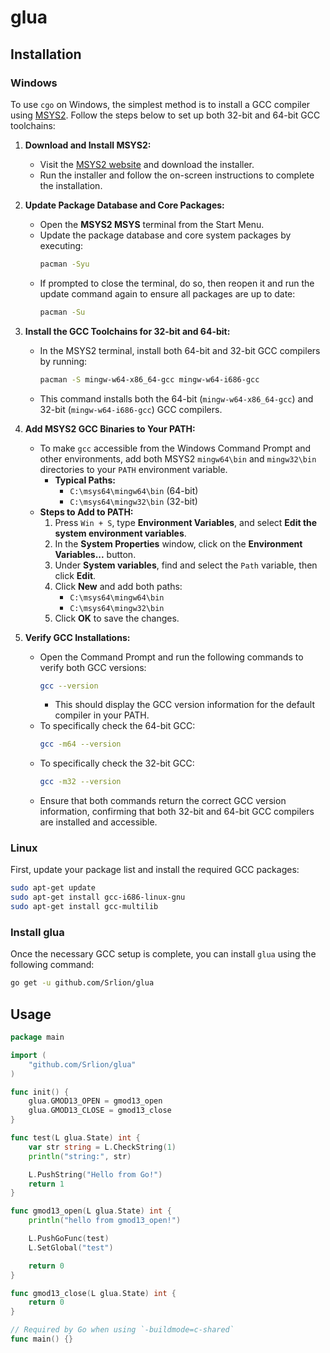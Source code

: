 # glua

## Installation

### Windows

To use `cgo` on Windows, the simplest method is to install a GCC compiler using [MSYS2](https://www.msys2.org/). Follow the steps below to set up both 32-bit and 64-bit GCC toolchains:

1. **Download and Install MSYS2:**

   - Visit the [MSYS2 website](https://www.msys2.org/) and download the installer.
   - Run the installer and follow the on-screen instructions to complete the installation.

2. **Update Package Database and Core Packages:**

   - Open the **MSYS2 MSYS** terminal from the Start Menu.
   - Update the package database and core system packages by executing:
     ```bash
     pacman -Syu
     ```
   - If prompted to close the terminal, do so, then reopen it and run the update command again to ensure all packages are up to date:
     ```bash
     pacman -Su
     ```

3. **Install the GCC Toolchains for 32-bit and 64-bit:**

   - In the MSYS2 terminal, install both 64-bit and 32-bit GCC compilers by running:
     ```bash
     pacman -S mingw-w64-x86_64-gcc mingw-w64-i686-gcc
     ```
   - This command installs both the 64-bit (`mingw-w64-x86_64-gcc`) and 32-bit (`mingw-w64-i686-gcc`) GCC compilers.

4. **Add MSYS2 GCC Binaries to Your PATH:**

   - To make `gcc` accessible from the Windows Command Prompt and other environments, add both MSYS2 `mingw64\bin` and `mingw32\bin` directories to your `PATH` environment variable.
     - **Typical Paths:**
       - `C:\msys64\mingw64\bin` (64-bit)
       - `C:\msys64\mingw32\bin` (32-bit)
   - **Steps to Add to PATH:**
     1. Press `Win + S`, type **Environment Variables**, and select **Edit the system environment variables**.
     2. In the **System Properties** window, click on the **Environment Variables...** button.
     3. Under **System variables**, find and select the `Path` variable, then click **Edit**.
     4. Click **New** and add both paths:
        - `C:\msys64\mingw64\bin`
        - `C:\msys64\mingw32\bin`
     5. Click **OK** to save the changes.

5. **Verify GCC Installations:**
   - Open the Command Prompt and run the following commands to verify both GCC versions:
     ```bash
     gcc --version
     ```
     - This should display the GCC version information for the default compiler in your PATH.
   - To specifically check the 64-bit GCC:
     ```bash
     gcc -m64 --version
     ```
   - To specifically check the 32-bit GCC:
     ```bash
     gcc -m32 --version
     ```
   - Ensure that both commands return the correct GCC version information, confirming that both 32-bit and 64-bit GCC compilers are installed and accessible.

### Linux

First, update your package list and install the required GCC packages:

```bash
sudo apt-get update
sudo apt-get install gcc-i686-linux-gnu
sudo apt-get install gcc-multilib
```

### Install glua

Once the necessary GCC setup is complete, you can install `glua` using the following command:

```bash
go get -u github.com/Srlion/glua
```

## Usage

```go
package main

import (
	"github.com/Srlion/glua"
)

func init() {
	glua.GMOD13_OPEN = gmod13_open
	glua.GMOD13_CLOSE = gmod13_close
}

func test(L glua.State) int {
	var str string = L.CheckString(1)
	println("string:", str)

	L.PushString("Hello from Go!")
	return 1
}

func gmod13_open(L glua.State) int {
	println("hello from gmod13_open!")

	L.PushGoFunc(test)
	L.SetGlobal("test")

	return 0
}

func gmod13_close(L glua.State) int {
	return 0
}

// Required by Go when using `-buildmode=c-shared`
func main() {}

```
